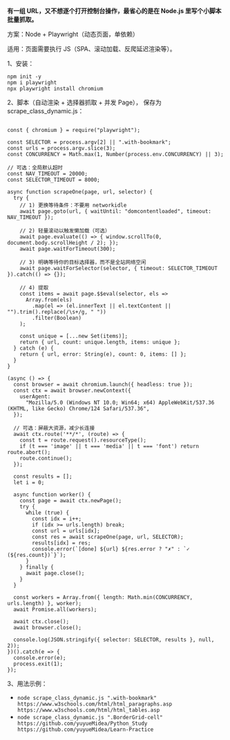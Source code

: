 **有一组 URL，又不想逐个打开控制台操作，最省心的是在 Node.js 里写个小脚本批量抓取。**

方案：Node + Playwright（动态页面，单依赖）

适用：页面需要执行 JS（SPA、滚动加载、反爬延迟渲染等）。

1、安装：
```
npm init -y
npm i playwright
npx playwright install chromium
```

2、脚本（自动渲染 + 选择器抓取 + 并发 Page）， 保存为 scrape_class_dynamic.js：
```

const { chromium } = require("playwright");

const SELECTOR = process.argv[2] || ".with-bookmark";
const urls = process.argv.slice(3);
const CONCURRENCY = Math.max(1, Number(process.env.CONCURRENCY) || 3);

// 可选：全局默认超时
const NAV_TIMEOUT = 20000;
const SELECTOR_TIMEOUT = 8000;

async function scrapeOne(page, url, selector) {
  try {
    // 1) 更换等待条件：不要用 networkidle
    await page.goto(url, { waitUntil: "domcontentloaded", timeout: NAV_TIMEOUT });

    // 2) 轻量滚动以触发懒加载（可选）
    await page.evaluate(() => { window.scrollTo(0, document.body.scrollHeight / 2); });
    await page.waitForTimeout(300);

    // 3) 明确等待你的目标选择器，而不是全站网络空闲
    await page.waitForSelector(selector, { timeout: SELECTOR_TIMEOUT }).catch(() => {});

    // 4) 提取
    const items = await page.$$eval(selector, els =>
      Array.from(els)
        .map(el => (el.innerText || el.textContent || "").trim().replace(/\s+/g, " "))
        .filter(Boolean)
    );

    const unique = [...new Set(items)];
    return { url, count: unique.length, items: unique };
  } catch (e) {
    return { url, error: String(e), count: 0, items: [] };
  }
}

(async () => {
  const browser = await chromium.launch({ headless: true });
  const ctx = await browser.newContext({
    userAgent:
      "Mozilla/5.0 (Windows NT 10.0; Win64; x64) AppleWebKit/537.36 (KHTML, like Gecko) Chrome/124 Safari/537.36",
  });

  // 可选：屏蔽大资源，减少长连接
  await ctx.route('**/*', (route) => {
    const t = route.request().resourceType();
    if (t === 'image' || t === 'media' || t === 'font') return route.abort();
    route.continue();
  });

  const results = [];
  let i = 0;

  async function worker() {
    const page = await ctx.newPage();
    try {
      while (true) {
        const idx = i++;
        if (idx >= urls.length) break;
        const url = urls[idx];
        const res = await scrapeOne(page, url, SELECTOR);
        results[idx] = res;
        console.error(`[done] ${url} ${res.error ? "✗" : `✓ (${res.count})`}`);
      }
    } finally {
      await page.close();
    }
  }

  const workers = Array.from({ length: Math.min(CONCURRENCY, urls.length) }, worker);
  await Promise.all(workers);

  await ctx.close();
  await browser.close();

  console.log(JSON.stringify({ selector: SELECTOR, results }, null, 2));
})().catch(e => {
  console.error(e);
  process.exit(1);
});
```

3、用法示例：
- `node scrape_class_dynamic.js ".with-bookmark" https://www.w3schools.com/html/html_paragraphs.asp https://www.w3schools.com/html/html_tables.asp`
- `node scrape_class_dynamic.js ".BorderGrid-cell" https://github.com/yuyueMidea/Python_Study https://github.com/yuyueMidea/Learn-Practice`
